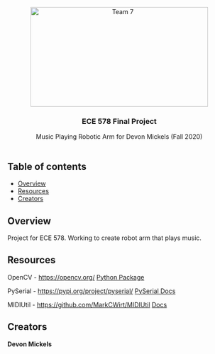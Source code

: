 <p align="center">
    <img src="https://www.pdx.edu/themes/custom/pdxd8/psulogo_horiz-spot.svg" alt="Team 7" width="400" height="225">
</p>

<h3 align="center">ECE 578 Final Project</h3>

<p align="center">
  Music Playing Robotic Arm for Devon Mickels (Fall 2020)
  <br>
  <br>
</p>


## Table of contents

- [Overview](#overview)
- [Resources](#resources)
- [Creators](#creators)


## Overview

Project for ECE 578. Working to create robot arm that plays music.


## Resources

OpenCV - https://opencv.org/  [Python Package](https://pypi.org/project/opencv-python/)

PySerial - https://pypi.org/project/pyserial/   [PySerial Docs](https://pythonhosted.org/pyserial/shortintro.html#opening-serial-ports)

MIDIUtil - https://github.com/MarkCWirt/MIDIUtil  [Docs](https://pypi.org/project/MIDIUtil/)


## Creators

**Devon Mickels**

